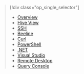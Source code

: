 > [!div class="op_single_selector"]
> 
> * [Overview](../articles/hdinsight/hdinsight-use-hive.md)
> * [Hive View](../articles/hdinsight/hdinsight-hadoop-use-hive-ambari-view.md)
> * [SSH](../articles/hdinsight/hdinsight-hadoop-use-hive-ssh.md)
> * [Beeline](../articles/hdinsight/hdinsight-hadoop-use-hive-beeline.md)
> * [Curl](../articles/hdinsight/hdinsight-hadoop-use-hive-curl.md)
> * [PowerShell](../articles/hdinsight/hdinsight-hadoop-use-hive-powershell.md)
> * [.NET](../articles/hdinsight/hdinsight-hadoop-use-hive-dotnet-sdk.md)
> * [Visual Studio](../articles/hdinsight/hdinsight-hadoop-use-hive-visual-studio.md)
> * [Remote Desktop](../articles/hdinsight/hdinsight-hadoop-use-hive-remote-desktop.md)
> * [Query Console](../articles/hdinsight/hdinsight-hadoop-use-hive-query-console.md)
> 
> 

